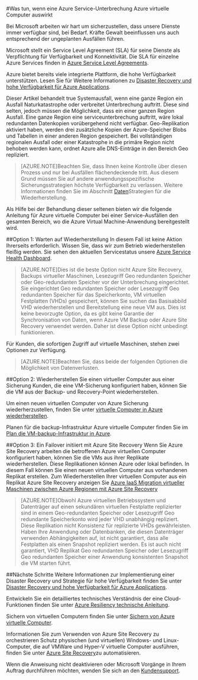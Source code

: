 <properties
    pageTitle="Was tun, wenn eine Azure Service-Unterbrechung Azure virtuelle Computer auswirkt | Microsoft Azure"
    description="Vorgehensweise, Azure Service-Ausfällen Azure virtuelle Computer auswirkt."
    services="virtual-machines"
    documentationCenter=""
    authors="kmouss"
    manager="timlt"
    editor=""/>

<tags
    ms.service="virtual-machines"
    ms.workload="virtual-machines"
    ms.tgt_pltfrm="na"
    ms.devlang="na"
    ms.topic="article"
    ms.date="05/16/2016"
    ms.author="kmouss;aglick"/>

#<a name="what-to-do-in-the-event-that-an-azure-service-disruption-impacts-azure-virtual-machines"></a>Was tun, wenn eine Azure Service-Unterbrechung Azure virtuelle Computer auswirkt

Bei Microsoft arbeiten wir hart um sicherzustellen, dass unsere Dienste immer verfügbar sind, bei Bedarf. Kräfte Gewalt beeinflussen uns auch entsprechend der ungeplanten Ausfällen führen.

Microsoft stellt ein Service Level Agreement (SLA) für seine Dienste als Verpflichtung für Verfügbarkeit und Konnektivität. Die SLA für einzelne Azure Services finden in [Azure Service Level Agreements](https://azure.microsoft.com/support/legal/sla/).

Azure bietet bereits viele integrierte Plattform, die hohe Verfügbarkeit unterstützen. Lesen Sie für Weitere Informationen zu [Disaster Recovery und hohe Verfügbarkeit für Azure Applications](../resiliency/resiliency-disaster-recovery-high-availability-azure-applications.md).

Dieser Artikel behandelt true Systemausfall, wenn eine ganze Region ein Ausfall Naturkatastrophe oder verbreitet Unterbrechung auftritt. Diese sind selten, jedoch müssen die Möglichkeit, dass ein einer ganzen Region Ausfall. Eine ganze Region eine serviceunterbrechung auftritt, wäre lokal redundanten Datenkopien vorübergehend nicht verfügbar. Geo-Replikation aktiviert haben, werden drei zusätzliche Kopien der Azure-Speicher Blobs und Tabellen in einer anderen Region gespeichert. Bei vollständigen regionalen Ausfall oder einer Katastrophe in die primäre Region nicht behoben werden kann, ordnet Azure alle DNS-Einträge in den Bereich Geo repliziert.

>[AZURE.NOTE]Beachten Sie, dass Ihnen keine Kontrolle über diesen Prozess und nur bei Ausfällen flächendeckende tritt. Aus diesem Grund müssen Sie auf andere anwendungsspezifische Sicherungsstrategien höchste Verfügbarkeit zu verlassen. Weitere Informationen finden Sie im Abschnitt [Daten](../resiliency/resiliency-disaster-recovery-azure-applications.md#data-strategies-for-disaster-recovery)Strategien für die Wiederherstellung.

Als Hilfe bei der Behandlung dieser seltenen bieten wir die folgende Anleitung für Azure virtuelle Computer bei einer Service-Ausfällen den gesamten Bereich, wo die Azure Virtual Machine-Anwendung bereitgestellt wird.

##<a name="option-1-wait-for-recovery"></a>Option 1: Warten auf Wiederherstellung
In diesem Fall ist keine Aktion Ihrerseits erforderlich. Wissen Sie, dass wir zum Betrieb wiederherstellen fleißig werden. Sie sehen den aktuellen Servicestatus unsere [Azure Service Health Dashboard](https://azure.microsoft.com/status/).

>[AZURE.NOTE]Dies ist die beste Option nicht Azure Site Recovery, Backups virtueller Maschinen, Lesezugriff Geo redundanten Speicher oder Geo-redundanten Speicher vor der Unterbrechung eingerichtet. Sie eingerichtet Geo redundanten Speicher oder Lesezugriff Geo redundanten Speicher für das Speicherkonto, VM virtuellen Festplatten (VHDs) gespeichert, können Sie suchen das Basisabbild VHD wiederherstellen und Bereitstellung eine neue VM aus. Dies ist keine bevorzugte Option, da es gibt keine Garantie der Synchronisation von Daten, wenn Azure VM Backup oder Azure Site Recovery verwendet werden. Daher ist diese Option nicht unbedingt funktionieren.

Für Kunden, die sofortigen Zugriff auf virtuelle Maschinen, stehen zwei Optionen zur Verfügung.  

>[AZURE.NOTE]Beachten Sie, dass beide der folgenden Optionen die Möglichkeit von Datenverlusten.     

##<a name="option-2-restore-a-vm-from-a-backup"></a>Option 2: Wiederherstellen Sie einen virtueller Computer aus einer Sicherung
Kunden, die eine VM-Sicherung konfiguriert haben, können Sie die VM aus der Backup- und Recovery-Point wiederherstellen.

Um einen neuen virtuellen Computer von Azure Sicherung wiederherzustellen, finden Sie unter [virtuelle Computer in Azure wiederherstellen](../backup/backup-azure-restore-vms.md).

Planen für die backup-Infrastruktur Azure virtuelle Computer finden Sie im [Plan die VM-backup-Infrastruktur in Azure](../backup/backup-azure-vms-introduction.md).

##<a name="option-3-initiate-a-failover-by-using-azure-site-recovery"></a>Option 3: Ein Failover initiiert mit Azure Site Recovery
Wenn Sie Azure Site Recovery arbeiten die betroffenen Azure virtuellen Computer konfiguriert haben, können Sie die VMs aus ihrer Replikate wiederherstellen. Diese Replikationen können Azure oder lokal befinden. In diesem Fall können Sie einen neuen virtuellen Computer aus vorhandenen Replikat erstellen. Zum Wiederherstellen Ihrer virtuellen Computer aus ein Replikat Azure Site Recovery anzeigen Sie [Azure IaaS Migration virtueller Maschinen zwischen Azure Regionen mit Azure Site Recovery](../site-recovery/site-recovery-migrate-azure-to-azure.md)

>[AZURE.NOTE]Obwohl Azure virtuellen Betriebssystem und Datenträger auf einen sekundären virtuellen Festplatte replizierter sind in einem Geo-redundanten Speicher oder Lesezugriff Geo redundante Speicherkonto wird jeder VHD unabhängig repliziert. Diese Replikation nicht Konsistenz für replizierte VHDs gewährleisten. Haben Ihre Anwendung oder Datenbanken, die diesen Datenträger verwenden Abhängigkeiten auf, ist nicht garantiert, dass alle Festplatten als einen Snapshot repliziert werden. Es ist auch nicht garantiert, VHD Replikat Geo redundanten Speicher oder Lesezugriff Geo redundanten Speicher einer Anwendung konsistenten Snapshot die VM starten führt.

##<a name="next-steps"></a>Nächste Schritte
Weitere Informationen zur Implementierung einer Disaster Recovery und Strategie für hohe Verfügbarkeit finden Sie unter [Disaster Recovery und hohe Verfügbarkeit für Azure Applications](../resiliency/resiliency-disaster-recovery-high-availability-azure-applications.md).

Entwickeln Sie ein detailliertes technisches Verständnis der eine Cloud-Funktionen finden Sie unter [Azure Resiliency technische Anleitung](../resiliency/resiliency-technical-guidance.md).

Sichern von virtuellen Computern finden Sie unter [Sichern von Azure virtuelle Computer](../backup/backup-azure-vms.md).

Informationen Sie zum Verwenden von Azure Site Recovery zu orchestrieren Schutz physischen (und virtuellen) Windows- und Linux-Computer, die auf VMWare und Hyper-V virtuelle Computer ausführen, finden Sie unter [Azure Site Recovery](https://azure.microsoft.com/documentation/learning-paths/site-recovery/)zu automatisieren.

Wenn die Anweisung nicht deaktivieren oder Microsoft Vorgänge in Ihrem Auftrag durchführen möchten, wenden Sie sich an den [Kundensupport](https://portal.azure.com/#blade/Microsoft_Azure_Support/HelpAndSupportBlade).
